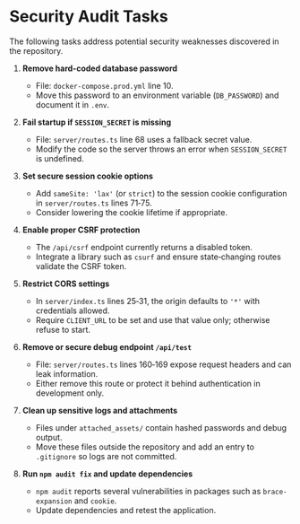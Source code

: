 # Security Audit Tasks

The following tasks address potential security weaknesses discovered in the repository.

1. **Remove hard-coded database password**
   - File: `docker-compose.prod.yml` line 10.
   - Move this password to an environment variable (`DB_PASSWORD`) and document it in `.env`.

2. **Fail startup if `SESSION_SECRET` is missing**
   - File: `server/routes.ts` line 68 uses a fallback secret value.
   - Modify the code so the server throws an error when `SESSION_SECRET` is undefined.

3. **Set secure session cookie options**
   - Add `sameSite: 'lax'` (or `strict`) to the session cookie configuration in `server/routes.ts` lines 71‑75.
   - Consider lowering the cookie lifetime if appropriate.

4. **Enable proper CSRF protection**
   - The `/api/csrf` endpoint currently returns a disabled token.
   - Integrate a library such as `csurf` and ensure state‑changing routes validate the CSRF token.

5. **Restrict CORS settings**
   - In `server/index.ts` lines 25‑31, the origin defaults to `'*'` with credentials allowed.
   - Require `CLIENT_URL` to be set and use that value only; otherwise refuse to start.

6. **Remove or secure debug endpoint `/api/test`**
   - File: `server/routes.ts` lines 160‑169 expose request headers and can leak information.
   - Either remove this route or protect it behind authentication in development only.

7. **Clean up sensitive logs and attachments**
   - Files under `attached_assets/` contain hashed passwords and debug output.
   - Move these files outside the repository and add an entry to `.gitignore` so logs are not committed.

8. **Run `npm audit fix` and update dependencies**
   - `npm audit` reports several vulnerabilities in packages such as `brace-expansion` and `cookie`.
   - Update dependencies and retest the application.
